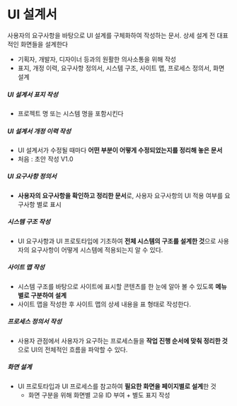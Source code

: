 # UI 설계서

사용자의 요구사항을 바탕으로 UI 설계를 구체화하여 작성하는 문서. 상세 설계 전 대표적인 화면들을 설계한다

- 기획자, 개발자, 디자이너 등과의 원활한 의사소통을 위해 작성
- 표지, 개정 이력, 요구사항 정의서, 시스템 구조, 사이트 맵, 프로세스 정의서, 화면 설계



##### UI 설계서 표지 작성

- 프로젝트 명 또는 시스템 명을 포함시킨다



##### UI 설계서 개정 이력 작성

- UI 설계서가 수정될 때마다 **어떤 부분이 어떻게 수정되었는지를 정리해 놓은 문서**
- 처음 : 초안 작성 V1.0



##### UI 요구사항 정의서

- **사용자의 요구사항을 확인하고 정리한 문서**로, 사용자 요구사항의 UI 적용 여부를 요구사항 별로 표시



##### 시스템 구조 작성

- UI 요구사항과 UI 프로토타입에 기초하여 **전체 시스템의 구조를 설계한 것**으로 사용자의 요구사항이 어떻게 시스템에 적용되는지 알 수 있다.



##### 사이트 맵 작성

- 시스템 구조를 바탕으로 사이트에 표시할 콘텐츠를 한 눈에 알아 볼 수 있도록 **메뉴별로 구분하여 설계**
- 사이트 맵을 작성한 후 사이트 맵의 상세 내용을 표 형태로 작성한다.



##### 프로세스 정의서 작성

- 사용자 관점에서 사용자가 요구하는 프로세스들을 **작업 진행 순서에 맞춰 정리한 것**으로 UI의 전체적인 흐름을 파악할 수 있다.



##### 화면 설계

- UI 프로토타입과 UI 프로세스를 참고하여 **필요한 화면을 페이지별로 설계**한 것
  - 화면 구분을 위해 화면별 고유 ID 부여 + 별도 표지 작성